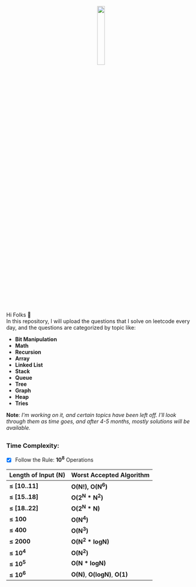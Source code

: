 <p align="center">
  <img width="20%" src="https://user-images.githubusercontent.com/69134468/139599658-8471e6db-f919-4606-899c-88d5b6e5d71a.png"/>
</p>

<br> Hi Folks :wave: <br>
In this repository, I will upload the questions that I solve on leetcode every day, and the questions are categorized by topic like:
 - **Bit Manipulation**
 - **Math**
 - **Recursion**
 - **Array**
 - **Linked List**
 - **Stack**
 - **Queue**
 - **Tree**
 - **Graph**
 - **Heap**
 - **Tries**
 
 
**Note**: *I'm working on it, and certain topics have been left off. I'll look through them as time goes, and after 4-5 months, mostly solutions will be available.*

## <h3>**Time Complexity:** </h3>
- [X] Follow the Rule: **10<sup>8</sup>** Operations 


| Length of Input (N) | Worst Accepted Algorithm |
| --------------  | ------------- |
| **≤ [10..11]**| **O(N!), O(N<sup>6</sup>)** |
| **≤ [15..18]** | **O(2<sup>N</sup> * N<sup>2</sup>)**  |
| **≤ [18..22]**  | **O(2<sup>N</sup> * N)** |
| **≤ 100**   | **O(N<sup>4</sup>)** |
| **≤ 400**   | **O(N<sup>3</sup>)** |
| **≤ 2000**   | **O(N<sup>2</sup> * logN)** |
| **≤ 10<sup>4</sup>**   | **O(N<sup>2</sup>)** |
| **≤ 10<sup>5</sup>**   |  **O(N * logN)** |
| **≤ 10<sup>6</sup>**   | **O(N)**, **O(logN)**, **O(1)** |


